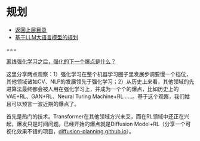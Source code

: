 # 规划

* [返回上层目录](../autopilot.md)
* [基于LLM大语言模型的规划](llm-based-planning/llm-based-planning.md)







===

[离线强化学习之后，强化的下一个爆点是什么？](https://www.zhihu.com/question/557673420/answer/2777046020)

这里分享两点观察：1）强化学习在整个机器学习圈子里发展步调要慢一个档位，其他领域诸如CV、NLP的发展领先于强化学习；2）从历史上来看，其他领域的先进算法最终都会被人用在强化学习上，并成为一个个的爆点，比如历史上的VAE+RL、GAN+RL、Neural Turing Machine+RL……。基于这个观察，我们姑且可以预言一波近期的爆点了。

首先是热门的技术。Transformer在其他领域方兴未艾，而在RL领域中还正在兴起，爆发只是时间问题。已经开始的爆点就是Diffusion Model+RL（分享一个可视化效果不错的项目，[diffusion-planning.github.io](http://diffusion-planning.github.io)）。

